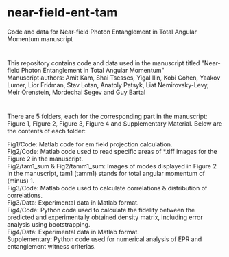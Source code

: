 # near-field-ent-tam
Code and data for Near-field Photon Entanglement in Total Angular Momentum manuscript
#
This repository contains code and data used in the manuscript titled "Near-field Photon Entanglement in Total Angular Momentum"  
Manuscript authors: Amit Kam, Shai Tsesses, Yigal Ilin, Kobi Cohen, Yaakov Lumer, Lior Fridman, Stav Lotan, Anatoly Patsyk, Liat Nemirovsky-Levy, Meir Orenstein, Mordechai Segev and Guy Bartal 
#
There are 5 folders, each for the corresponding part in the manuscript: Figure 1, Figure 2, Figure 3, Figure 4 and Supplementary Material. Below are the contents of each folder:  

Fig1/Code: Matlab code for em field projection calculation.  
Fig2/Code: Matlab code used to read specific areas of *.tiff images for the Figure 2 in the manuscript.  
Fig2/tam1_sum & Fig2/tamm1_sum: Images of modes displayed in Figure 2 in the manuscript, tam1 (tamm1) stands for total angular momentum of (minus) 1.  
Fig3/Code: Matlab code used to calculate correlations & distribution of correlations.  
Fig3/Data: Experimental data in Matlab format.  
Fig4/Code: Python code used to calculate the fidelity between the predicted and experimentally obtained density matrix, including error analysis using bootstrapping.  
Fig4/Data: Experimental data in Matlab format.  
Supplementary: Python code used for numerical analysis of EPR and entanglement witness criterias.
